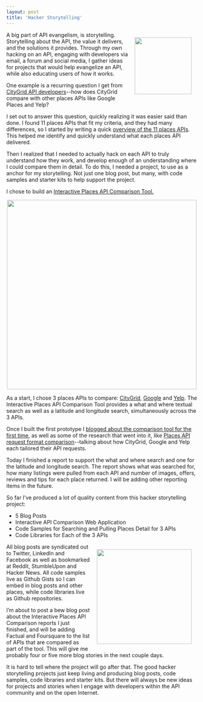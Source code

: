 ```yaml
---
layout: post
title: 'Hacker Storytelling'
---
```

<p><a href="http://kinlane-productions.s3.amazonaws.com/api-evangelist/hacker-storytelling/ada-the-enchantress-of-numbers.jpg" target="_blank"><img style="padding: 15px;" src="http://kinlane-productions.s3.amazonaws.com/api-evangelist/hacker-storytelling/ada-the-enchantress-of-numbers.jpg" alt="" width="150" align="right" /></a></p>
<p>A big part of API evangelism, is storytelling.  Storytelling about the API, the value it delivers, and the solutions it provides.  Through my own hacking on an API, engaging with developers via email, a forum and social media, I gather ideas for projects that would help evangelize an API, while also educating users of how it works.</p>
<p>One example is a recurring question I get from <a title="CityGrid API Developers" href="http://developer.citygridmedia.com/">CityGrid API developers</a>--how does CityGrid compare with other places APIs like Google Places and Yelp?</p>
<p>I set out to answer this question, quickly realizing it was easier said than done.  I found 11 places APIs that fit my criteria, and they had many differences, so I started by writing a quick <a title="overview of the 11 places apis" href="http://www.citygridmedia.com/developer/blog/overview-of-11-places-data-apis/">overview of the 11 places APIs</a>.  This helped me identify and quickly understand what each places API delivered.</p>
<p>Then I realized that I needed to actually hack on each API to truly understand how they work, and develop enough of an understanding where I could compare them in detail.  To do this, I needed a project, to use as a anchor for my storytelling.  Not just one blog post, but many, with code samples and starter kits to help support the project.</p>
<p>I chose to build an <a title="Interactive Places API Comparison Tool" href="http://places-comparison-v1.hyp3rl0cal.com/index.php">Interactive Places API Comparison Tool.</a></p>
<p><a title="Interactive Places API Comparison Tool" href="http://places-comparison-v1.hyp3rl0cal.com/index.php"><img style="display: block; margin-left: auto; margin-right: auto;" src="http://www.citygridmedia.com/developer/wp-content/uploads/2012/03/CityGrid-Google-Yelp-1024x189.png" alt="" width="500" align="center" /></a></p>
<p>As a start, I chose 3 places APIs to compare:  <a title="CityGrid" href="http://developer.citygridmedia.com/">CityGrid</a>, <a title="Google" href="https://developers.google.com/maps/documentation/places/">Google</a> and <a title="Yelp" href="http://www.yelp.com/developers/documentation/v2/overview">Yelp</a>.  The Interactive Places API Comparison Tool provides a what and where textual search as well as a latitude and longitude search, simultaneously across the 3 APIs.</p>
<p>Once I built the first prototype I <a href="http://www.citygridmedia.com/developer/blog/interactive-places-api-comparison-for-citygrid-google-and-yelp/">blogged about the comparison tool for the first time</a>, as well as some of the research that went into it, like <a title="places api comparison" href="http://www.citygridmedia.com/developer/blog/interactive-places-api-comparison-for-citygrid-google-and-yelp/">Places API request format comparison</a>--talking about how CityGrid, Google and Yelp each tailored their API requests.</p>
<p>Today I finished a report to support the what and where search and one for the latitude and longitude search.  The report shows what was searched for, how many listings were pulled from each API and number of images, offers, reviews and tips for each place returned.  I will be adding other reporting items in the future.</p>
<p>So far I&rsquo;ve produced a lot of quality content from this hacker storytelling project:</p>
<ul class="mainlist">
<li>5 Blog Posts</li>
<li>Interactive API Comparison Web Application</li>
<li>Code Samples for Searching and Pulling Places Detail for 3 APIs</li>
<li>Code Libraries for Each of the 3 APIs</li>
</ul>
<p><img style="padding: 15px;" src="http://kinlane-productions.s3.amazonaws.com/api-evangelist/hacker-storytelling/Hyp3rL0cal-Interactive-Places-API-Comparison-Tool-Listing.png" alt="" width="250" align="right" /></p>
<p>All blog posts are syndicated out to Twitter, LinkedIn and Facebook as well as bookmarked at Reddit, StumbleUpon and Hacker News.  All code samples live as Github Gists so I can embed in blog posts and other places, while code libraries live as Github repositories.</p>
<p>I&rsquo;m about to post a bew blog post about the Interactive Places API Comparison reports I just finished, and will be adding Factual and Foursquare to the list of APIs that are compared as part of the tool.  This will give me probably four or five more blog stories in the next couple days.</p>
<p>It is hard to tell where the project will go after that.  The good hacker storytelling projects just keep living and producing blog posts, code samples, code libraries and starter kits.  But there will always be new ideas for projects and stories when I engage with developers within the API community and on the open Internet.</p>